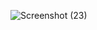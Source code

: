 ![Screenshot (23)](https://github.com/NorhanTarek1572/CRUDS-system/assets/107472972/9e8695c3-458c-4c5a-a563-f10d43358e55)


